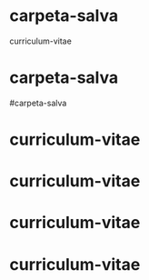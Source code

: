 # carpeta-salva
curriculum-vitae
# carpeta-salva
#carpeta-salva
# curriculum-vitae
# curriculum-vitae
# curriculum-vitae
# curriculum-vitae
